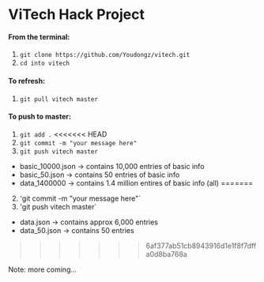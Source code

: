 # ViTech Hack Project

#### From the terminal:
1. `git clone https://github.com/Youdongz/vitech.git`
2. `cd into vitech`

#### To refresh:
1. `git pull vitech master`

#### To push to master:
1. `git add .`
<<<<<<< HEAD
2. `git commit -m "your message here"`
3. `git push vitech master`

* basic_10000.json -> contains 10,000 entries of basic info
* basic_50.json -> contains 50 entries of basic info
* data_1400000 -> contains 1.4 million entires of basic info (all)
=======
2. 'git commit -m "your message here"`
3. 'git push vitech master`

* data.json -> contains approx 6,000 entries
* data_50.json -> contains 50 entries
>>>>>>> 6af377ab51cb8943916d1e1f8f7dffa0d8ba768a

Note: more coming...
